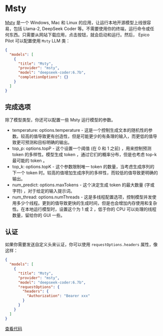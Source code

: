 # Msty

[Msty](https://msty.app/) 是一个 Windows, Mac 和 Linux 的应用，让运行本地开源模型上线很容易，包括 Llama-2, DeepSeek Coder 等。不需要使用你的终端，运行命令或任何东西。只需要从网站下载应用，点击按钮，就会启动和运行。然后， Epico Pilot 可以配置使用 `Msty` LLM 类：

```json title="config.json"
{
  "models": [
    {
      "title": "Msty",
      "provider": "msty",
      "model": "deepseek-coder:6.7b",
      "completionOptions": {}
    }
  ]
}
```

## 完成选项

除了模型类型，你还可以配置一些 Msty 运行模型的参数。

- temperature: options.temperature - 这是一个控制生成文本的随机性的参数。较高的值导致更有创造性，但是可能更少的有条理的输入，而更低的值导致更可预测和目标明确的输出。
- top_p: options.topP - 这个设置一个阈值 (在 0 和 1 之前) ，用来控制预测 token 的多样性。模型生成 token ，通过它们的概率分布，但是也考虑 top-k 最可能的 token 。
- top_k: options.topK - 这个参数限制唯一 token 的数量，当考虑生成序列的下一个 token 时。较高的值增加生成序列的多样性，而较低的值导致更明确的输出。
- num_predict: options.maxTokens - 这个决定生成 token 的最大数量 (字或字符) ，对于给定的输入提示词。
- num_thread: options.numThreads - 这是多线程配置选项，控制模型并发使用多少个线程。更到的值导致更快的生成时间，但是也会增加内存使用和复杂性。在本地运行模型时，设置这个为 1 或 2 ，低于你的 CPU 可以处理的线程数量，留给你的 GUI 一些。

## 认证

如果你需要发送自定义头来认证，你可以使用 `requestOptions.headers` 属性，像这样：

```json title="config.json"
{
  "models": [
    {
      "title": "Msty",
      "provider": "msty",
      "model": "deepseek-coder:6.7b",
      "requestOptions": {
        "headers": {
          "Authorization": "Bearer xxx"
        }
      }
    }
  ]
}
```

[查看代码](https://github.com/Mindbowser/co-pilot/blob/main/core/llm/llms/Msty.ts)
